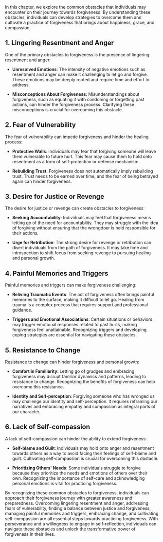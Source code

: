 
In this chapter, we explore the common obstacles that individuals may encounter on their journey towards forgiveness. By understanding these obstacles, individuals can develop strategies to overcome them and cultivate a practice of forgiveness that brings about happiness, grace, and compassion.

**1. Lingering Resentment and Anger**
-------------------------------------

One of the primary obstacles to forgiveness is the presence of lingering resentment and anger:

* **Unresolved Emotions**: The intensity of negative emotions such as resentment and anger can make it challenging to let go and forgive. These emotions may be deeply rooted and require time and effort to address.

* **Misconceptions About Forgiveness**: Misunderstandings about forgiveness, such as equating it with condoning or forgetting past actions, can hinder the forgiveness process. Clarifying these misconceptions is crucial for overcoming this obstacle.

**2. Fear of Vulnerability**
----------------------------

The fear of vulnerability can impede forgiveness and hinder the healing process:

* **Protective Walls**: Individuals may fear that forgiving someone will leave them vulnerable to future hurt. This fear may cause them to hold onto resentment as a form of self-protection or defense mechanism.

* **Rebuilding Trust**: Forgiveness does not automatically imply rebuilding trust. Trust needs to be earned over time, and the fear of being betrayed again can hinder forgiveness.

**3. Desire for Justice or Revenge**
------------------------------------

The desire for justice or revenge can create obstacles to forgiveness:

* **Seeking Accountability**: Individuals may feel that forgiveness means letting go of the need for accountability. They may struggle with the idea of forgiving without ensuring that the wrongdoer is held responsible for their actions.

* **Urge for Retribution**: The strong desire for revenge or retribution can divert individuals from the path of forgiveness. It may take time and introspection to shift focus from seeking revenge to pursuing healing and personal growth.

**4. Painful Memories and Triggers**
------------------------------------

Painful memories and triggers can make forgiveness challenging:

* **Reliving Traumatic Events**: The act of forgiveness often brings painful memories to the surface, making it difficult to let go. Healing from trauma is a complex process that requires support and professional guidance.

* **Triggers and Emotional Associations**: Certain situations or behaviors may trigger emotional responses related to past hurts, making forgiveness feel unattainable. Recognizing triggers and developing coping strategies are essential for navigating these obstacles.

**5. Resistance to Change**
---------------------------

Resistance to change can hinder forgiveness and personal growth:

* **Comfort in Familiarity**: Letting go of grudges and embracing forgiveness may disrupt familiar dynamics and patterns, leading to resistance to change. Recognizing the benefits of forgiveness can help overcome this resistance.

* **Identity and Self-perception**: Forgiving someone who has wronged us may challenge our identity and self-perception. It requires reframing our narratives and embracing empathy and compassion as integral parts of our character.

**6. Lack of Self-compassion**
------------------------------

A lack of self-compassion can hinder the ability to extend forgiveness:

* **Self-blame and Guilt**: Individuals may hold onto anger and resentment towards others as a way to avoid facing their feelings of self-blame and guilt. Cultivating self-compassion is crucial for overcoming this obstacle.

* **Prioritizing Others' Needs**: Some individuals struggle to forgive because they prioritize the needs and emotions of others over their own. Recognizing the importance of self-care and acknowledging personal emotions is vital for practicing forgiveness.

By recognizing these common obstacles to forgiveness, individuals can approach their forgiveness journey with greater awareness and preparedness. Overcoming lingering resentment and anger, addressing fears of vulnerability, finding a balance between justice and forgiveness, managing painful memories and triggers, embracing change, and cultivating self-compassion are all essential steps towards practicing forgiveness. With perseverance and a willingness to engage in self-reflection, individuals can navigate these obstacles and unlock the transformative power of forgiveness in their lives.

